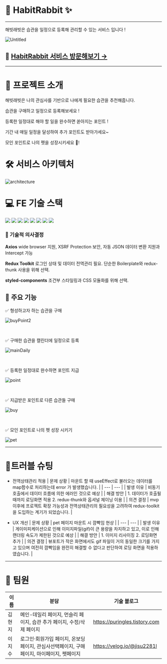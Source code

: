 # 🐇 **HabitRabbit ✨**

---

해빗래빗은 습관을 일정으로 등록해 관리할 수 있는 서비스 입니다 !

![Untitled](https://user-images.githubusercontent.com/107829027/193562073-7e91c8c2-8764-4825-b58a-fced97341725.png)

## 🐇 [HabitRabbit 서비스 방문해보기 →](https://www.habit-rabbit.shop/)

---

# 🐇 프로젝트 소개

해빗래빗은 나의 관심사를 기반으로 나에게 필요한 습관을 추천해줍니다.

습관을 구매하고 일정으로 등록해보세요 !

등록한 일정대로 해야 할 일을 완수하면 쏟아지는 포인트 !

기간 내 매일 일정을 달성하여 추가 포인트도 받아가세요~

모인 포인트로 나의 펫을 성장시키세요 🐰!

# 🛠️ 서비스 아키텍처

![architecture](https://user-images.githubusercontent.com/107829027/193562089-b28f840c-f966-4585-a103-32ea6a104614.png)

# ****💻**** FE 기술 스택

<img src="https://img.shields.io/badge/JavaScript-F7DF1E?style=flat-square&logo=JavaScript&logoColor=ffffff"/> <img src="https://img.shields.io/badge/React-61DAFB?style=flat-square&logo=React&logoColor=ffffff"/>
<img src="https://img.shields.io/badge/Redux-764ABC?style=flat-square&logo=Redux&logoColor=ffffff"/>
<img src="https://img.shields.io/badge/Axios-5A29E4?style=flat-square&logo=Axios&logoColor=ffffff"/>
<img src="https://img.shields.io/badge/styled-components-DB7093?style=flat-square&logo=styled-components&logoColor=ffffff"/>
<img src="https://img.shields.io/badge/JSON Web Tokens-000000?style=flat-square&logo=JSON Web Tokens&logoColor=ffffff"/>
<img src="https://img.shields.io/badge/Vercel-000000?style=flat-square&logo=Vercel&logoColor=ffffff"/>
<img src="https://img.shields.io/badge/GitHub-181717?style=flat-square&logo=GitHub&logoColor=ffffff"/>

### 🔧 기술적 의사결정

**Axios**
wide browser 지원, XSRF Protection 보안, 자동 JSON 데이터 변환 지원과 Intercept 가능

**Redux Toolkit**
로그인 상태 및 데이터 전역관리 필요. 단순한 Boilerplate와 redux-thunk 사용을 위해 선택.

**styled-components**
조건부 스타일링과 CSS 모듈화를 위해 선택.

## 🐇 주요 기능

✅ 형성하고자 하는 습관을 구매

![buyPoint2](https://user-images.githubusercontent.com/107829027/193560954-e6471d01-4340-4f40-a640-b276edfed35c.png)   

<br/>

✅ 구매한 습관을 캘린더에 일정으로 등록

![mainDaily](https://user-images.githubusercontent.com/107829027/193561016-6b41ca0a-bca1-4205-8e3f-a2034eb1d0cc.png)

<br/>

✅ 등록한 일정대로 완수하면 포인트 지급

![point](https://user-images.githubusercontent.com/107829027/193561122-d5d8e1d7-3929-4b25-bf6c-54722986a2f9.png)

<br/>

✅ 지급받은 포인트로 다른 습관들 구매

![buy](https://user-images.githubusercontent.com/107829027/193561160-7aa8a2cf-c8b3-4660-96a2-1f7856ac209b.png)

<br/>

✅ 모인 포인트로 나의 펫 성장 시키기

![pet](https://user-images.githubusercontent.com/107829027/193561850-51040a5c-6d26-454c-aef7-9261deb816de.png)

---

# 📌트러블 슈팅

- 전역상태관리 적용
    | 문제 상황 | 마운트 할 때 useEffect로 불러오는 데이터를 map함수로 처리하는데 error 가 발생했습니다. |
    | --- | --- |
    | 발생 이유 | 비동기 호출에서 데이터 흐름에 의한 에러인 것으로 예상 |
    | 해결 방안 | 1. 데이터가 호출될 때까지 로딩화면 적용 2. redux-thunk와 옵셔널 체이닝 이용 |
    | 의견 결정 | mvp 이후에 프로젝트 확장 가능성과 전역상태관리의 필요성을 고려하여 redux-toolkit을 도입하는 계기가 되었습니다. |
    
- UX 개선
    | 문제 상황 | pet 페이지 마운트 시 깜빡임 현상  |
    | --- | --- |
    | 발생 이유 | 게이미피케이션으로 인해 이미지파일(gif)이 큰 용량을 차지하고 있고, 이로 인해 랜더링 속도가 제한된 것으로 예상 |
    | 해결 방안 | 1. 이미지 리사이징 2. 로딩화면 추가 |
    | 의견 결정 | 뷰포트가 작은 화면에서도 gif 파일이 거의 동일한 크기를 가지고 있으며 여전히 깜빡임을 완전히 해결할 수 없다고 판단하여 로딩 화면을 적용하였습니다. |

---

# 👥 팀원
| 이름 | 분담 | 기술 블로그 |
| --- | --- | --- |
| 김현지 | 메인-데일리 페이지, 먼슬리 페이지, 습관 추가 페이지, 수정/삭제 페이지 | https://puringles.tistory.com |
| 이지수 | 로그인·회원가입 페이지, 온보딩페이지, 관심사선택페이지, 구매페이지, 마이페이지, 펫페이지 | https://velog.io/@jisu2281l |
